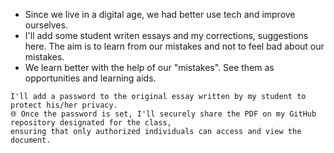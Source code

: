 - Since we live in a digital age, we had better use tech and improve ourselves.
- I'll add some student writen essays and my corrections, suggestions here. The aim is to learn from our mistakes and not to feel bad about our mistakes. 
- We learn better with the help of our "mistakes". See them as opportunities and learning aids.


````
I'll add a password to the original essay written by my student to protect his/her privacy. 
🌐 Once the password is set, I'll securely share the PDF on my GitHub repository designated for the class,
ensuring that only authorized individuals can access and view the document.
````
